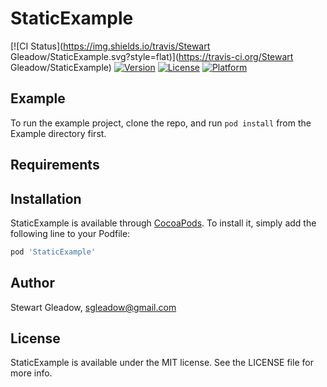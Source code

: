 # StaticExample

[![CI Status](https://img.shields.io/travis/Stewart Gleadow/StaticExample.svg?style=flat)](https://travis-ci.org/Stewart Gleadow/StaticExample)
[![Version](https://img.shields.io/cocoapods/v/StaticExample.svg?style=flat)](https://cocoapods.org/pods/StaticExample)
[![License](https://img.shields.io/cocoapods/l/StaticExample.svg?style=flat)](https://cocoapods.org/pods/StaticExample)
[![Platform](https://img.shields.io/cocoapods/p/StaticExample.svg?style=flat)](https://cocoapods.org/pods/StaticExample)

## Example

To run the example project, clone the repo, and run `pod install` from the Example directory first.

## Requirements

## Installation

StaticExample is available through [CocoaPods](https://cocoapods.org). To install
it, simply add the following line to your Podfile:

```ruby
pod 'StaticExample'
```

## Author

Stewart Gleadow, sgleadow@gmail.com

## License

StaticExample is available under the MIT license. See the LICENSE file for more info.
